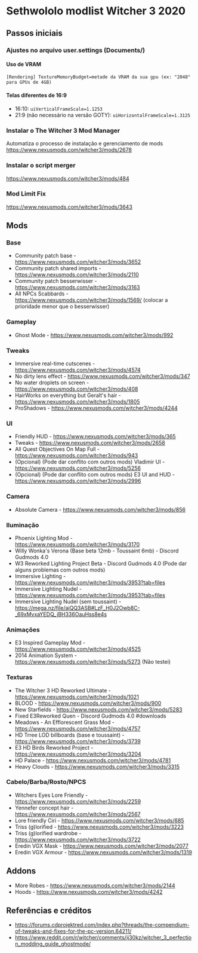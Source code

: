 # Sethwololo modlist Witcher 3 2020

## Passos iniciais

### Ajustes no arquivo user.settings (Documents/)

#### Uso de VRAM
  `
  [Rendering]
  TextureMemoryBudget=metade da VRAM da sua gpu (ex: "2048" para GPUs de 4GB)
  `

#### Telas diferentes de 16:9
  + 16:10: `uiVerticalFrameScale=1.1253`
  + 21:9 (não necessário na versão GOTY): `uiHorizontalFrameScale=1.3125`

### Instalar o The Witcher 3 Mod Manager
  Automatiza o processo de instalação e gerenciamento de mods
  https://www.nexusmods.com/witcher3/mods/2678

### Instalar o script merger
  https://www.nexusmods.com/witcher3/mods/484
  
### Mod Limit Fix 
  https://www.nexusmods.com/witcher3/mods/3643

## Mods

### Base
  - Community patch base - https://www.nexusmods.com/witcher3/mods/3652
  - Community patch shared imports - https://www.nexusmods.com/witcher3/mods/2110
  - Community patch besserwisser - https://www.nexusmods.com/witcher3/mods/3163
  - All NPCs Scabbards - https://www.nexusmods.com/witcher3/mods/1569/ (colocar a prioridade menor que o besserwisser)

### Gameplay
  - Ghost Mode - https://www.nexusmods.com/witcher3/mods/992

### Tweaks
  - Immersive real-time cutscenes - https://www.nexusmods.com/witcher3/mods/4574
  - No dirty lens effect - https://www.nexusmods.com/witcher3/mods/347
  - No water droplets on screen - https://www.nexusmods.com/witcher3/mods/408
  - HairWorks on everything but Geralt's hair - https://www.nexusmods.com/witcher3/mods/1805
  - ProShadows - https://www.nexusmods.com/witcher3/mods/4244

### UI
  - Friendly HUD - https://www.nexusmods.com/witcher3/mods/365
  - Tweaks - https://www.nexusmods.com/witcher3/mods/2658
  - All Quest Objectives On Map Full - https://www.nexusmods.com/witcher3/mods/943
  - (Opcional) (Pode dar conflito com outros mods) Vladimir UI - https://www.nexusmods.com/witcher3/mods/5256
  - (Opcional) (Pode dar conflito com outros mods) E3 UI and HUD - https://www.nexusmods.com/witcher3/mods/2996

### Camera
  - Absolute Camera - https://www.nexusmods.com/witcher3/mods/856

### Iluminação
  - Phoenix Lighting Mod - https://www.nexusmods.com/witcher3/mods/3170
  - Willy Wonka's Verona (Base beta 12mb - Toussaint 6mb) - Discord Gudmods 4.0
  - W3 Reworked Lighting Project Beta - Discord Gudmods 4.0 (Pode dar alguns problemas com outros mods)
  - Immersive Lighting - https://www.nexusmods.com/witcher3/mods/3953?tab=files
  - Immersive Lighting Nudel - https://www.nexusmods.com/witcher3/mods/3953?tab=files
  - Immersive Lighting Nudel (sem toussaint) - https://mega.nz/file/aiQQ3ASB#LzF_H0J2Owb8C-_69xMvxaYEDQ_jBH336OauHss8e4s

### Animações
  - E3 Inspired Gameplay Mod - https://www.nexusmods.com/witcher3/mods/4525
  - 2014 Animation System - https://www.nexusmods.com/witcher3/mods/5273 (Não testei)

### Texturas
  - The Witcher 3 HD Reworked Ultimate - https://www.nexusmods.com/witcher3/mods/1021
  - BLOOD - https://www.nexusmods.com/witcher3/mods/900
  - New Starfields - https://www.nexusmods.com/witcher3/mods/5283
  - Fixed E3Reworked Quen - Discord Gudmods 4.0 #downloads
  - Meadows - An Efflorescent Grass Mod - https://www.nexusmods.com/witcher3/mods/4757
  - HD Trree LOD billboards (base e toussaint) - https://www.nexusmods.com/witcher3/mods/3739
  - E3 HD Birds Reworked Project - https://www.nexusmods.com/witcher3/mods/3204
  - HD Palace - https://www.nexusmods.com/witcher3/mods/4781
  - Heavy Clouds - https://www.nexusmods.com/witcher3/mods/3315

### Cabelo/Barba/Rosto/NPCS
  - Witchers Eyes Lore Friendly - https://www.nexusmods.com/witcher3/mods/2259
  - Yennefer concept hair - https://www.nexusmods.com/witcher3/mods/2567
  - Lore friendly Ciri - https://www.nexusmods.com/witcher3/mods/685
  - Triss (g)lorified - https://www.nexusmods.com/witcher3/mods/3223
  - Triss (g)lorified wardrobe - https://www.nexusmods.com/witcher3/mods/3722
  - Eredin VGX Mask - https://www.nexusmods.com/witcher3/mods/2077
  - Eredin VGX Armour - https://www.nexusmods.com/witcher3/mods/1319

## Addons
  - More Robes - https://www.nexusmods.com/witcher3/mods/2144
  - Hoods - https://www.nexusmods.com/witcher3/mods/4242


## Referências e créditos
  - https://forums.cdprojektred.com/index.php?threads/the-compendium-of-tweaks-and-fixes-for-the-pc-version.64211/
  - https://www.reddit.com/r/witcher/comments/ij30kz/witcher_3_perfection_modding_guide_ghostmode/
